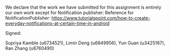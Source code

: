 We declare that the work we have submitted for this assignment is entirely our own work except for Notification publisher:
Reference for NotificationPublisher: https://www.tutorialspoint.com/how-to-create-everyday-notifications-at-certain-time-in-android


Signed:

Supriya Kamble (u6734521),
Limin Deng (u6849956),
Yun Guan (u3425167),
Ran Zhang  (u6760490)

